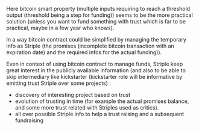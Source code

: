 [hm]: # (+++)
[hm]: # (date = "2015-05-30T12:43:26+01:00")
[hm]: # (draft = true)
[hm]: # (title = "Striple and crowdfunding")
[hm]: # (categories = ["Striple","Society"])
[hm]: # (tags = ["company","value","business"])
[hm]: # (weight = 50)
[hm]: # (+++)


Here bitcoin smart property (multiple inputs requiring to reach a threshold output (threshold being a step for funding))  seems to be the more practical solution (unless you want to fund something with trust which is far to be practical, maybe in a few year who knows).

In a way bitcoin contract could be simplified by managing the temporary info as Striple (the promises (incomplete bitcoin transaction with an expiration date) and the required infos for the actual funding)).

Even in context of using bitcoin contract to manage funds, Striple keep great interest in the publicly available information (and also to be able to skip intermediary like kickstarter (kickstarter role will be informative by emitting trust Striple over some projects) :
- discovery of interesting project based on trust
- evolution of trusting in time (for example the actual promises balance, and some more trust related with Striples used as critics).
- all over possible Striple info to help a trust raising and a subsequent fundraising

